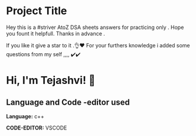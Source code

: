 # Project Title

Hey this is a #striver AtoZ DSA sheets answers for practicing only .
Hope you fount it helpfull.
Thanks in advance .

If you like it give a star to it .👌❤️
For your furthers knowledge i added some questions from my self ,,,, ✔️✔️

# Hi, I'm Tejashvi! 👋

## Language and Code -editor used

**Language:** c++

**CODE-EDITOR:** VSCODE
